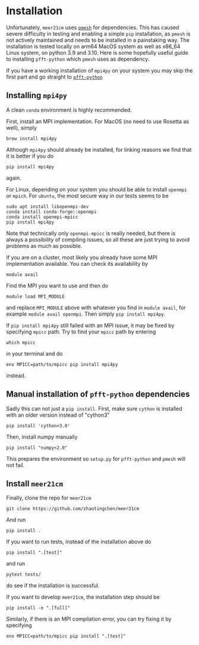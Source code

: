# Installation

Unfortunately, `meer21cm` uses [`pmesh`](https://github.com/rainwoodman/pmesh) for dependencies. This has caused severe difficulty in testing and enabling a simple `pip` installation, as `pmesh` is not actively maintained and needs to be installed in a painstaking way. The installation is tested locally on arm64 MacOS system as well as x86_64 Linux system, on python 3.9 and 3.10. Here is some hopefully useful guide to installing `pfft-python` which `pmesh` uses as dependency.

If you have a working installation of `mpi4py` on your system you may skip the first part and go straight to [`pfft-python`](#pfft)

## Installing `mpi4py`
A clean `conda` environment is highly recommended.

First, install an MPI implementation. For MacOS (no need to use Rosetta as well), simply
```
brew install mpi4py
```

Although `mpi4py` should already be installed, for linking reasons we find that it is better if you do
```
pip install mpi4py
```
again.

For Linux, depending on your system you should be able to install `openmpi` or `mpich`. For `ubuntu`, the most secure way in our tests seems to be

```
sudo apt install libopenmpi-dev
conda install conda-forge::openmpi
conda install openmpi-mpicc
pip install mpi4py
```

Note that technically only `openmpi-mpicc` is really needed, but there is always a possibility of compiling issues, so all these are just trying to avoid problems as much as possible.

If you are on a cluster, most likely you already have some MPI implementation available. You can check its availability by
```
module avail
```

Find the MPI you want to use and then do
```
module load MPI_MODULE
```
and replace `MPI_MODULE` above with whatever you find in `module avail`, for example `module avail openmpi`. Then simply `pip install mpi4py`.

If `pip install mpi4py` still failed with an MPI issue, it may be fixed by specifying `mpicc` path. Try to find your `mpicc` path by entering
```
which mpicc
```
in your terminal and do
```
env MPICC=path/to/mpicc pip install mpi4py
```
instead.

## Manual installation of `pfft-python` dependencies
<a name="pfft"></a>
Sadly this can not just a `pip install`. First, make sure `cython` is installed with an older version instead of "cython3"
```
pip install 'cython<3.0'
```
Then, install numpy manually
```
pip install "numpy<2.0"
```

This prepares the environment so `setup.py` for `pfft-python` and `pmesh` will not fail.

## Install `meer21cm`
Finally, clone the repo for `meer21cm`
```
git clone https://github.com/zhaotingchen/meer21cm
```

And run
```
pip install .
```

If you want to run tests, instead of the installation above do
```
pip install ".[test]"
```

and run
```
pytest tests/
```
do see if the installation is successful.

If you want to develop `meer21cm`, the installation step should be
```
pip install -e ".[full]"
```

Similarly, if there is an MPI compilation error, you can try fixing it by specifying

```
env MPICC=path/to/mpicc pip install ".[test]"
```

